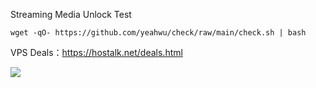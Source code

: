 Streaming Media Unlock Test

```
wget -qO- https://github.com/yeahwu/check/raw/main/check.sh | bash
```

VPS Deals：https://hostalk.net/deals.html

![](https://user-images.githubusercontent.com/13328328/226191175-2294d103-18d6-4931-8f53-6d1f8b918b81.png)
